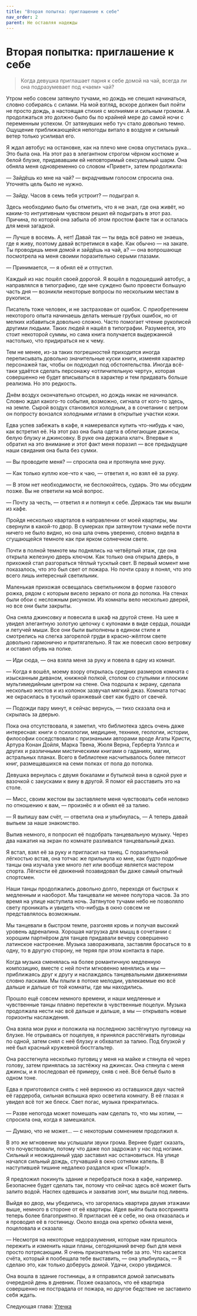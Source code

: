 ```yaml
---
title: "Вторая попытка: приглашение к себе"
nav_order: 2
parent: Не оставляя надежды
---
```


# Вторая попытка: приглашение к себе

> Когда девушка приглашает парня к себе домой на чай, всегда ли она
> подразумевает под «чаем» чай?


Утром небо совсем затянуло тучами, но дождь не спешил начинаться,
словно собираясь с силами.  На мой взгляд, вскоре должен был пойти не
просто дождь, а настоящая стихия с молниями и сильным громом.  А
продолжаться это должно было бы по крайней мере до самой ночи с
переменным успехом.  От затянувших небо туч стало довольно темно.
Ощущение приближающейся непогоды витало в воздухе и сильный ветер
только усиливал его.

Я ждал автобус на остановке, как на плечо мне снова опустилась
рука... Это была она.  На этот раз в элегантном строгом чёрном костюме
и белой блузке, придававшим ей неповторимый сексуальный шарм.  Она
обняла меня одновременно со словом «Привет», затем продолжила:

— Зайдёшь ко мне на чай? — вкрадчивым голосом спросила она.  Уточнять
цель было не нужно.

— Зайду.  Часов в семь тебя устроит? — подыграл я.

Здесь необходимо было бы отметить, что я не знал, где она живёт, но
каким-то интуитивным чувством решил ей подыграть в этот раз.  Причина,
по которой она забыла об этом простом факте так и осталась для меня
загадкой.

— Лучше в восемь.  А, нет!  Давай так — ты ведь всё равно не знаешь,
где я живу, поэтому давай встретимся в кафе.  Как обычно — на закате.
Ты проводишь меня домой и зайдёшь на чай, а? — она вопрошающе
посмотрела на меня своими поразительно серыми глазами.

— Принимается, — я обнял её и отпустил.

Каждый из нас пошёл своей дорогой.  Я вошёл в подошедший автобус, а
направлялся в типографию, где мне суждено было провести большую часть
дня — возникли некоторые вопросы по нескольким местам в рукописи.

Писатель тоже человек, и не застрахован от ошибок.  С приобретением
некоторого опыта начинаешь делать меньше грубых ошибок, но от мелких
избавиться довольно сложно.  Часто помогает чтение рукописей другими
людьми.  Таких людей я нашёл в типографии.  Разумеется, это стоит
некоторой суммы, но сама книга получается выдержанной настолько, что
придираться не к чему.

Тем не менее, из-за таких погрешностей приходится иногда переписывать
довольно значительные куски книги, изменяя характер персонажей так,
чтобы он подходил под обстоятельства.  Иногда всё-таки удаётся сделать
персонажу «отличительную черту», которая совершенно не будет
вписываться в характер и тем придавать больше реализма.  Но это
редкость.

Днём воздух окончательно отсырел, но дождь никак не начинался.  Словно
ждал какого-то события, возможно, сигнала от кого-то здесь, на земле.
Сырой воздух становился холодным, а в сочетании с ветром он попросту
вонзался холодными иглами в открытые участки кожи.

Едва успев забежать в кафе, я намеревался купить что-нибудь к чаю, как
встретил её.  На этот раз она была одета в облегающие джинсы, белую
блузку и джинсовку.  В руке она держала клатч.  Впервые я обратил на
это внимание и этот факт меня поразил — все предыдущие наши свидания
она была без сумки.

— Вы проводите меня? — спросила она и протянула мне руку.

— Как только куплю кое-что к чаю, — ответил я, но взял её за руку.

— В этом нет необходимости, не беспокойтесь, сударь.  Это мы обсудим
позже.  Вы не ответили на мой вопрос.

— Почту за честь, — ответил я и потянул к себе.  Держась так мы вышли
из кафе.

Пройдя несколько кварталов в направлении от моей квартиры, мы свернули
в какой-то двор.  В сумерках при затянутом тучами небе почти ничего не
было видно, но она шла очень уверенно, словно видела в сгущающейся
темноте как при ярком солнечном свете.

Почти в полной темноте мы поднялись на четвёртый этаж, где она открыла
железную дверь ключом.  Как только она открыла дверь, в прихожей стал
разгораться тёплый тусклый свет.  В первый момент мне показалось, что
это был свет от пожара.  Но почти сразу я понял, что это всего лишь
интересный светильник.

Маленькая прихожая освещалась светильником в форме газового рожка,
рядом с которым висело зеркало от пола до потолка.  На стенах были
обои с несложным рисунком.  Из комнаты вело несколько дверей, но все
они были закрыты.

Она сняла джинсовку и повесила в шкаф на другой стене.  На шее я
увидел элегантную золотую цепочку с кулонами в виде сердца, лошади и
летучей мыши.  Все они были выполнены в едином стиле и смотрелись на
слегка загорелой груди в красно-жёлтом свете довольно гармонично и
притягательно.  Я так же повесил свою ветровку и оставил обувь на
полке.

— Иди сюда, — она взяла меня за руку и повела в одну из комнат.

— Когда я вошёл, моему взору открылась средних размеров комната с
изысканным диваном, книжной полкой, столом со стульями и плоским
мультимедийным центром на стене.  Она подошла к экрану, сделала
несколько жестов и из колонок зазвучал мягкий джаз.  Комната тотчас же
окрасилась в тусклый оранжевый свет как будто от свечей.

— Подожди пару минут, я сейчас вернусь, — тихо сказала она и скрылась
за дверью.

Пока она отсутствовала, я заметил, что библиотека здесь очень даже
интересная: книги о психологии, медицине, технике, геологии, истории,
философии соседствовали с признаными авторами вроде Агаты Кристи,
Артура Конан Дойля, Марка Твена, Жюля Верна, Герберта Уэллса и других
и различными мистическими книгами о гаданиях, магии, астральных
планах.  Всего в библиотеке насчитывалось более пятисот книг,
размещавшихся на семи полках от пола до потолка.

Девушка вернулась с двумя бокалами и бутылкой вина в одной руке и
вазочкой с закусками к вину в другой.  Я помог ей расставить это на
столе.

— Мисс, своим жестом вы заставляете меня чувствовать себя неловко по
отношению к вам, — произнёс я и обнял её за талию.

— Я выпишу вам счёт, — ответила она и улыбнулась, — А теперь давай
выпьем за наше знакомство.

Выпив немного, я попросил её подобрать танцевальную музыку.  Через два
нажатия на экран по комнате разливался танцевальный джаз.

Я встал, взял её за руку и пригласил на танец.  С поразительной
лёгкостью встав, она тотчас же прильнула ко мне, как будто подобные
танцы она изучала уже много лет или вообще является мастером спорта.
Лёгкости её движений позавидовал бы даже самый опытный спортсмен.

Наши танцы продолжались довольно долго, переходя от быстрых к
медленным и наоборот.  Мы танцевали не менее полутора часов.  За это
время на улице наступила ночь.  Затянутое тучами небо не позволяло
свету проникать и увидеть что-нибудь в окно совсем не представлялось
возможным.

Мы танцевали в быстром темпе, разгоняя кровь и получая высокий уровень
адреналина.  Хорошая нагрузка для мышц в сочетании с хорошим партнёром
для танцев придавали вечеру совершенно латинское настроение.  Музыка
завораживала, заставляя бросаться то в одну, то в другую сторону, не
теряя при этом контакта в паре.

Когда музыка сменялась на более романтичную медленную композицию,
вместе с ней почти мгновенно менялись и мы — приближаясь друг к другу
и наслаждаясь танцевальными движениями словно ласками.  Мы плыли в
потоке мелодии, увлекаемые ею всё дальше и дальше от той комнаты, где
мы находились.

Прошло ещё совсем немного времени, и наши медленные и чувственные
танцы плавно перетекли в чувственные поцелуи.  Музыка продолжала нести
нас всё дальше и дальше, а мы — открывать новые горизонты наслаждения.

Она взяла мои руки и положила на последнюю застёгнутую пуговицу на
блузке.  Не отрываясь от поцелуев, я принялся расстёгивать пуговицы по
одной, затем снял с неё блузку и обхватил за талию.  Под блузкой у неё
был красный кружевной бюстгальтер.

Она расстегнула несколько пуговиц у меня на майке и стянула её через
голову, затем принялась за застёжку на джинсах. Она стянула с меня
джинсы, и я последовал её примеру, сняв с неё.  Всё бельё было в одном
тоне.

Едва я приготовился снять с неё верхнюю из оставшихся двух частей её
гардероба, сильная вспышка ярко осветила комнату.  В её глазах я
увидел всё тот же блеск.  Свет погас, музыка прекратилась.

— Разве непогода может помешать нам сделать то, что мы хотим, —
спросила она, когда я замешкался.

— Думаю, что не может... — с некоторым сомнением продолжил я.

В это же мгновение мы услышали звуки грома.  Вернее будет сказать, что
почувствовали, потому что даже пол задрожал у нас под ногами.  Сильный
и неожиданный удар заставил нас остановиться.  На улице начался
сильный дождь, стучавший в окно сотнями капель.  В наступившей тишине
недалеко раздался крик «Пожар!».

Я предложил покинуть здание и перебраться пока в кафе, например.
Безопаснее будет сделать так, потому что сейчас здесь всё может быть
залито водой.  Наспех одевшись и захватив зонт, мы вышли под ливень.

Выйдя во двор, мы убедились, что загорелась квартира двумя этажами
выше, немного в стороне от её квартиры.  Идея выйти была воспринята
теперь более благоприятно.  Я пригласил её к себе, но она отказалась и
я проводил её в гостиницу.  Около входа она крепко обняла меня,
поцеловала и сказала:

— Несмотря на некоторые недоразумения, которые нам пришлось пережить и
изменить наши планы, сегодняшний вечер был для меня просто
потрясающим.  Я очень признательна тебе за это.  Что касается счёта,
который я пообещала тебе выставить, — она улыбнулась, — Я сделаю это,
как только доберусь домой.  Удачи, скоро увидимся.

Она вошла в здание гостиницы, а я отправился домой записывать
очередной день в дневник.  Позже оказалось, что её квартира совершенно
не пострадала от пожара, но другое бедствие не заставило себя ждать.

Следующая глава: <a href="{{ site.baseurl }}{% link 4-continuing/3-leakage.md %}">Утечка</a>
